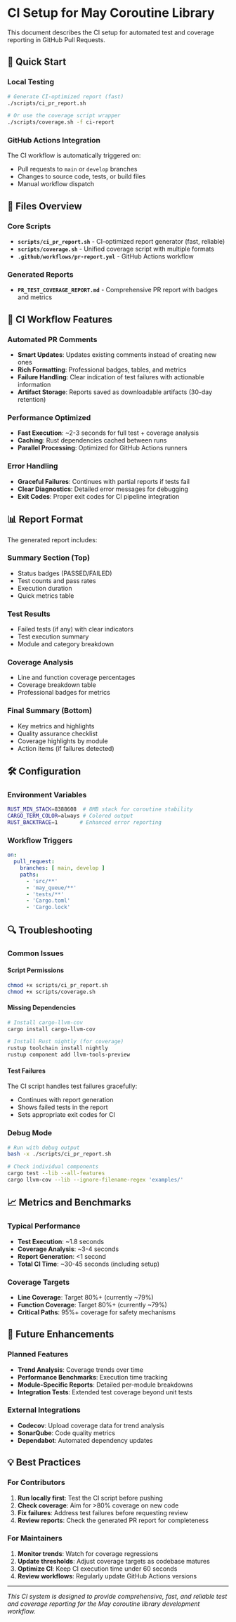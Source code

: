 # CI Setup for May Coroutine Library

This document describes the CI setup for automated test and coverage reporting in GitHub Pull Requests.

## 🚀 Quick Start

### Local Testing
```bash
# Generate CI-optimized report (fast)
./scripts/ci_pr_report.sh

# Or use the coverage script wrapper
./scripts/coverage.sh -f ci-report
```

### GitHub Actions Integration
The CI workflow is automatically triggered on:
- Pull requests to `main` or `develop` branches
- Changes to source code, tests, or build files
- Manual workflow dispatch

## 📁 Files Overview

### Core Scripts
- **`scripts/ci_pr_report.sh`** - CI-optimized report generator (fast, reliable)
- **`scripts/coverage.sh`** - Unified coverage script with multiple formats
- **`.github/workflows/pr-report.yml`** - GitHub Actions workflow

### Generated Reports
- **`PR_TEST_COVERAGE_REPORT.md`** - Comprehensive PR report with badges and metrics

## 🔧 CI Workflow Features

### Automated PR Comments
- **Smart Updates**: Updates existing comments instead of creating new ones
- **Rich Formatting**: Professional badges, tables, and metrics
- **Failure Handling**: Clear indication of test failures with actionable information
- **Artifact Storage**: Reports saved as downloadable artifacts (30-day retention)

### Performance Optimized
- **Fast Execution**: ~2-3 seconds for full test + coverage analysis
- **Caching**: Rust dependencies cached between runs
- **Parallel Processing**: Optimized for GitHub Actions runners

### Error Handling
- **Graceful Failures**: Continues with partial reports if tests fail
- **Clear Diagnostics**: Detailed error messages for debugging
- **Exit Codes**: Proper exit codes for CI pipeline integration

## 📊 Report Format

The generated report includes:

### Summary Section (Top)
- Status badges (PASSED/FAILED)
- Test counts and pass rates
- Execution duration
- Quick metrics table

### Test Results
- Failed tests (if any) with clear indicators
- Test execution summary
- Module and category breakdown

### Coverage Analysis
- Line and function coverage percentages
- Coverage breakdown table
- Professional badges for metrics

### Final Summary (Bottom)
- Key metrics and highlights
- Quality assurance checklist
- Coverage highlights by module
- Action items (if failures detected)

## 🛠️ Configuration

### Environment Variables
```bash
RUST_MIN_STACK=8388608  # 8MB stack for coroutine stability
CARGO_TERM_COLOR=always # Colored output
RUST_BACKTRACE=1       # Enhanced error reporting
```

### Workflow Triggers
```yaml
on:
  pull_request:
    branches: [ main, develop ]
    paths:
      - 'src/**'
      - 'may_queue/**'
      - 'tests/**'
      - 'Cargo.toml'
      - 'Cargo.lock'
```

## 🔍 Troubleshooting

### Common Issues

#### Script Permissions
```bash
chmod +x scripts/ci_pr_report.sh
chmod +x scripts/coverage.sh
```

#### Missing Dependencies
```bash
# Install cargo-llvm-cov
cargo install cargo-llvm-cov

# Install Rust nightly (for coverage)
rustup toolchain install nightly
rustup component add llvm-tools-preview
```

#### Test Failures
The CI script handles test failures gracefully:
- Continues with report generation
- Shows failed tests in the report
- Sets appropriate exit codes for CI

### Debug Mode
```bash
# Run with debug output
bash -x ./scripts/ci_pr_report.sh

# Check individual components
cargo test --lib --all-features
cargo llvm-cov --lib --ignore-filename-regex 'examples/'
```

## 📈 Metrics and Benchmarks

### Typical Performance
- **Test Execution**: ~1.8 seconds
- **Coverage Analysis**: ~3-4 seconds
- **Report Generation**: <1 second
- **Total CI Time**: ~30-45 seconds (including setup)

### Coverage Targets
- **Line Coverage**: Target 80%+ (currently ~79%)
- **Function Coverage**: Target 80%+ (currently ~79%)
- **Critical Paths**: 95%+ coverage for safety mechanisms

## 🚀 Future Enhancements

### Planned Features
- **Trend Analysis**: Coverage trends over time
- **Performance Benchmarks**: Execution time tracking
- **Module-Specific Reports**: Detailed per-module breakdowns
- **Integration Tests**: Extended test coverage beyond unit tests

### External Integrations
- **Codecov**: Upload coverage data for trend analysis
- **SonarQube**: Code quality metrics
- **Dependabot**: Automated dependency updates

## 💡 Best Practices

### For Contributors
1. **Run locally first**: Test the CI script before pushing
2. **Check coverage**: Aim for >80% coverage on new code
3. **Fix failures**: Address test failures before requesting review
4. **Review reports**: Check the generated PR report for completeness

### For Maintainers
1. **Monitor trends**: Watch for coverage regressions
2. **Update thresholds**: Adjust coverage targets as codebase matures
3. **Optimize CI**: Keep CI execution time under 60 seconds
4. **Review workflows**: Regularly update GitHub Actions versions

---

*This CI system is designed to provide comprehensive, fast, and reliable test and coverage reporting for the May coroutine library development workflow.* 